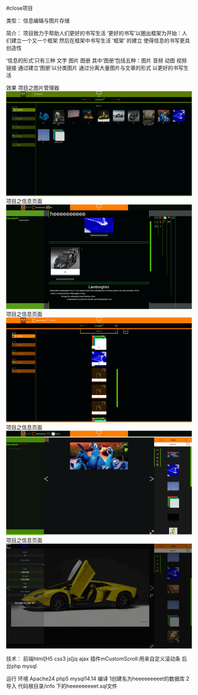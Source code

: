 #close项目

类型：
信息编辑与图片存储


	
简介：
项目致力于帮助人们更好的书写生活
‘更好的书写’以圈出框架为开始：人们建立一个又一个框架 然后在框架中书写生活
‘框架’ 的建立 使得信息的书写更具创造性

‘信息的形式’只有三种 文字 图片 图册
其中‘图册’包括五种：图片 音频 动图 视频 链接
通过建立‘图册’以分类图片 通过分离大量图片与文章的形式 以更好的书写生活


	
效果
项目之图片管理器
![项目之图片管理器](https://github.com/HEEEEEEE/code/raw/master/image/close_filebox.png)			
项目之信息页面
![项目之信息页面](https://github.com/HEEEEEEE/code/raw/master/image/close_info.png)
项目之信息页面
![项目之册子页面](https://github.com/HEEEEEEE/code/raw/master/image/close_album.png)
项目之信息页面
![项目之资源页面](https://github.com/HEEEEEEE/code/raw/master/image/close_source.png)
项目之信息页面
![项目之资源全屏](https://github.com/HEEEEEEE/code/raw/master/image/close_sourceFullscreen.png)



技术：
前端html[H5 css3 js[jq ajax
插件mCustomScroll:用来自定义滚动条
后台php mysql



运行
	环境 Apache24 php5 mysql14.14
	编译 1创建名为heeeeeeeeet的数据库 2导入 代码根目录/info 下的heeeeeeeeet.sql文件

	
	
	
			